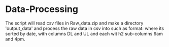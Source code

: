 # Data-Processing

The script will read csv files  in Raw_data.zip and make a directory 'output_data' and process the raw data in csv  into such as format:
where its sorted by date, with columns DL and UL and each wit h2 sub-columns 9am and 4pm.
